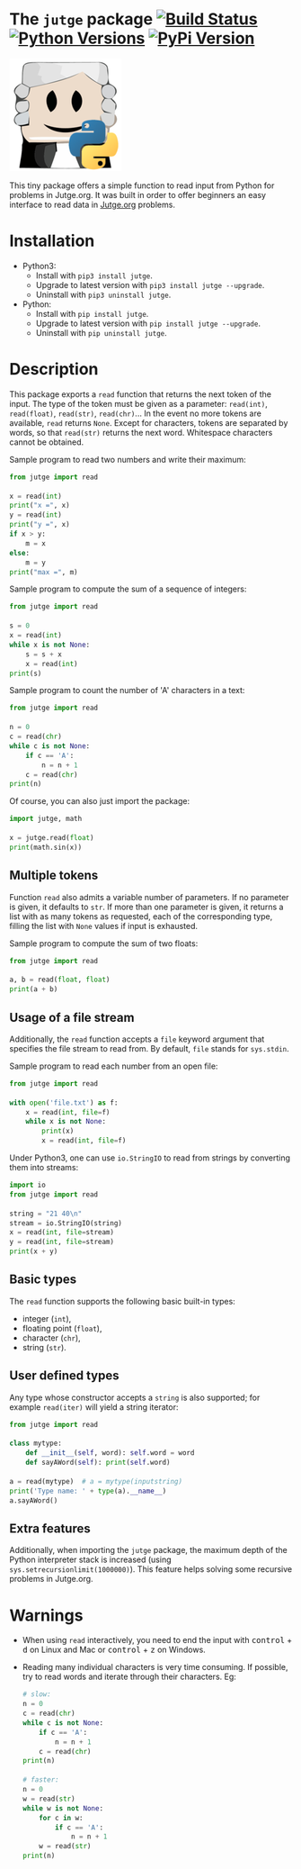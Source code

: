 # The `jutge` package [![Build Status](https://travis-ci.org/jutge-org/jutge-python.svg?branch=master)](https://travis-ci.org/jutge-org/jutge-python)[![Python Versions](https://img.shields.io/pypi/v/jutge.svg)](https://pypi.python.org/pypi/jutge) [![PyPi Version](https://img.shields.io/pypi/pyversions/jutge.svg)](https://pypi.python.org/pypi/jutge)


![Logo](logo.png)

This tiny package offers a simple function to read input from
Python for problems in Jutge.org. It was built in order to offer
beginners an easy interface to read data in
[Jutge.org](https://www.jutge.org) problems.


# Installation

- Python3:
    - Install with `pip3 install jutge`.
    - Upgrade to latest version with `pip3 install jutge --upgrade`.
    - Uninstall with `pip3 uninstall jutge`.
- Python:
    - Install with `pip install jutge`.
    - Upgrade to latest version with `pip install jutge --upgrade`.
    - Uninstall with `pip uninstall jutge`.


# Description

This package exports a `read` function that returns the next token of the
input. The type of the token must be given as a parameter: `read(int)`,
`read(float)`, `read(str)`, `read(chr)`... In the event no more tokens are available,
`read` returns `None`. Except for characters, tokens are separated by words, so that `read(str)`
returns the next word. Whitespace characters cannot be obtained.

Sample program to read two numbers and write their maximum:

```python
from jutge import read

x = read(int)
print("x =", x)
y = read(int)
print("y =", x)
if x > y:
    m = x
else:
    m = y
print("max =", m)
```

Sample program to compute the sum of a sequence of integers:

```python
from jutge import read

s = 0
x = read(int)
while x is not None:
    s = s + x
    x = read(int)
print(s)
```


Sample program to count the number of 'A' characters in a text:

```python
from jutge import read

n = 0
c = read(chr)
while c is not None:
    if c == 'A':
        n = n + 1
    c = read(chr)
print(n)
```

Of course, you can also just import the package:

```python
import jutge, math

x = jutge.read(float)
print(math.sin(x))
```



## Multiple tokens

Function `read` also admits a variable number of parameters. If no parameter
is given, it defaults to `str`. If more than one parameter is given, it returns
a list with as many tokens as requested, each of the corresponding type, filling
the list with `None` values if input is exhausted.

Sample program to compute the sum of two floats:

```python
from jutge import read

a, b = read(float, float)
print(a + b)
```

## Usage of a file stream

Additionally, the `read` function accepts a `file` keyword argument that specifies the file stream to read from. By default, `file` stands for `sys.stdin`.

Sample program to read each number from an open file:

```python
from jutge import read

with open('file.txt') as f:
    x = read(int, file=f)
    while x is not None:
        print(x)
        x = read(int, file=f)
```

Under Python3, one can use `io.StringIO` to read from strings by converting them into streams:

```Python
import io
from jutge import read

string = "21 40\n"
stream = io.StringIO(string)
x = read(int, file=stream)
y = read(int, file=stream)
print(x + y)
```

## Basic types

The `read` function supports the following basic built-in types:

- integer (`int`),
- floating point (`float`),
- character (`chr`),
- string (`str`).


## User defined types

Any type whose constructor accepts a `string` is also supported; for example `read(iter)` will yield a string iterator:

```python
from jutge import read

class mytype:
    def __init__(self, word): self.word = word
    def sayAWord(self): print(self.word)

a = read(mytype)  # a = mytype(inputstring)
print('Type name: ' + type(a).__name__)
a.sayAWord()
```

## Extra features

Additionally, when importing the `jutge` package, the maximum depth of the
Python interpreter stack is increased (using
`sys.setrecursionlimit(1000000)`). This feature helps solving some recursive
problems in Jutge.org.



# Warnings

- When using `read` interactively, you need to end the input with
<kbd>control</kbd> + <kbd>d</kbd> on Linux and Mac or <kbd>control</kbd> +
<kbd>z</kbd> on Windows.

- Reading many individual characters is very time consuming. If possible, try to read words and iterate through their characters. Eg:

    ```python
    # slow:
    n = 0
    c = read(chr)
    while c is not None:
        if c == 'A':
            n = n + 1
        c = read(chr)
    print(n)
      
    # faster:
    n = 0
    w = read(str)
    while w is not None:
        for c in w:
            if c == 'A':
                n = n + 1
        w = read(str)
    print(n)
    ```
